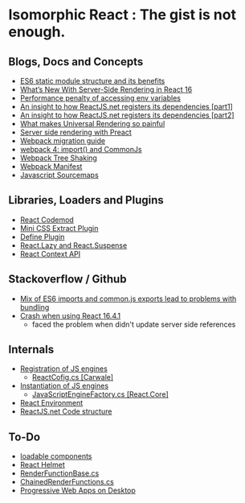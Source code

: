 # Isomorphic React : The gist is not enough. 

## Blogs, Docs and Concepts
* [ES6 static module structure and its benefits](https://exploringjs.com/es6/ch_modules.html#static-module-structure)
* [What’s New With Server-Side Rendering in React 16](https://medium.com/hackernoon/whats-new-with-server-side-rendering-in-react-16-9b0d78585d67)
* [Performance penalty of accessing env variables](https://www.reddit.com/r/node/comments/7thtlv/performance_penalty_of_accessing_env_variables/)
* [An insight to how ReactJS.net registers its dependencies [part1]](https://docs.microsoft.com/en-us/dotnet/csharp/programming-guide/classes-and-structs/static-constructors)
* [An insight to how ReactJS.net registers its dependencies [part2]](https://haacked.com/archive/2010/05/16/three-hidden-extensibility-gems-in-asp-net-4.aspx/)
* [What makes Universal Rendering so painful](https://github.com/faceyspacey/react-universal-component#what-makes-universal-rendering-so-painful)
* [Server side rendering with Preact](https://preactjs.com/guide/v10/server-side-rendering/)
* [Webpack migration guide](https://webpack.js.org/migrate/4/)
* [webpack 4: import() and CommonJs](https://medium.com/webpack/webpack-4-import-and-commonjs-d619d626b655)
* [Webpack Tree Shaking](https://webpack.js.org/guides/tree-shaking/)
* [Webpack Manifest](https://webpack.js.org/concepts/manifest/)
* [Javascript Sourcemaps](https://developer.mozilla.org/en-US/docs/Tools/Debugger/How_to/Use_a_source_map)

## Libraries, Loaders and Plugins
* [React Codemod](https://github.com/reactjs/react-codemod)
* [Mini CSS Extract Plugin](https://github.com/webpack-contrib/mini-css-extract-plugin)
* [Define Plugin](https://webpack.js.org/plugins/define-plugin/)
* [React.Lazy and React.Suspense](https://reactjs.org/docs/code-splitting.html#reactlazy)
* [React Context API](https://reactjs.org/docs/context.html)


## Stackoverflow / Github
* [Mix of ES6 imports and common.js exports lead to problems with bundling](https://github.com/almende/vis/issues/2934)
* [Crash when using React 16.4.1](https://github.com/reactjs/React.NET/issues/555)
  * faced the problem when didn't update server side references

## Internals
* [Registration of JS engines](https://github.com/Taritsyn/JavaScriptEngineSwitcher/wiki/Registration-of-JS-engines)
  * [ReactCofig.cs [Carwale]](https://github.com/carwale/carwaleweb/blob/develop/Carwale/App_Start/ReactConfig.cs#L37)
* [Instantiation of JS engines](https://github.com/Taritsyn/JavaScriptEngineSwitcher/wiki/Creating-instances-of-JS-engines)
  * [JavaScriptEngineFactory.cs [React.Core]](https://github.com/reactjs/React.NET/blob/master/src/React.Core/JavaScriptEngineFactory.cs#L274)
* [React Environment](https://github.com/reactjs/React.NET/blob/master/src/React.Core/ReactEnvironment.cs#L85)
* [ReactJS.net Code structure](https://reactjs.net/dev/code-structure.html#interfaces-and-dependency-injection)

## To-Do
* [loadable components](https://github.com/smooth-code/loadable-components)
* [React Helmet](https://github.com/nfl/react-helmet)
* [RenderFunctionBase.cs](https://github.com/reactjs/React.NET/blob/master/src/React.Core/RenderFunctionsBase.cs)
* [ChainedRenderFunctions.cs](https://github.com/reactjs/React.NET/blob/master/src/React.Core/RenderFunctions/ChainedRenderFunctions.cs)
* [Progressive Web Apps on Desktop](https://developers.google.com/web/progressive-web-apps/desktop)
